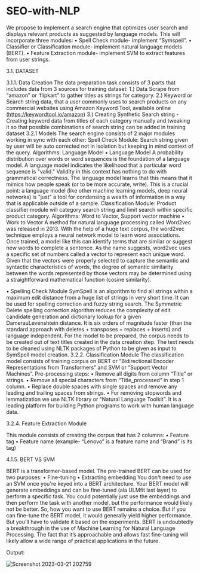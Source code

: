 # SEO-with-NLP
We propose to implement a search engine that optimizes user search and displays relevant
products as suggested by language models. This will incorporate three modules:
• Spell Check module- implement “Symspell”.
• Classifier or Classification module- implement natural language models (BERT).
• Feature Extraction module- implement SVM to extract features from user strings.

3.1. DATASET

3.1.1. Data Creation
The data preparation task consists of 3 parts that includes data from 3 sources for training
dataset:
1.) Data Scrape from “amazon” or ‘flipkart” to gather titles as strings for category.
2.) Keyword or Search string data, that a user commonly uses to search products on any
commercial websites using Amazon Keyword Tool, available online
(https://keywordtool.io/amazon)
3.) Creating Synthetic Search string - Creating keyword data from titles of each category
manually and tweaking it so that possible combinations of search string can be added in
training dataset
3.2.1 Models
The search engine consists of 2 major modules working in sync with each other:
Spell Check Module: Search string given by user will be auto corrected not in isolation but
keeping in mind context of the query.
Algorithms: Language Model
• Language Model
A probability distribution over words or word sequences is the foundation of a language
model. A language model indicates the likelihood that a particular word sequence is "valid."
Validity in this context has nothing to do with grammatical correctness. The language model
learns that this means that it mimics how people speak (or to be more accurate, write). This is
a crucial point: a language model (like other machine learning models, deep neural networks)
is "just" a tool for condensing a wealth of information in a way that is applicable outside of a
sample.
Classification Module: Product classifier module will category search string and limit search
within specific product category.
Algorithms: Word to Vector, Support vector machine
• Work to Vector
A method for natural language processing called Word2vec was released in 2013. With the
help of a huge text corpus, the word2vec technique employs a neural network model to learn
word associations. Once trained, a model like this can identify terms that are similar or
suggest new words to complete a sentence. As the name suggests, word2vec uses a specific
set of numbers called a vector to represent each unique word. Given that the vectors were
properly selected to capture the semantic and syntactic characteristics of words, the degree of
semantic similarity between the words represented by those vectors may be determined using
a straightforward mathematical function (cosine similarity).

• Spelling Check Module
SymSpell is an algorithm to find all strings within a maximum edit distance from a
huge list of strings in very short time. It can be used for spelling correction and fuzzy
string search. The Symmetric Delete spelling correction algorithm reduces the
complexity of edit candidate generation and dictionary lookup for a given DamerauLevenshtein distance. It is six orders of magnitude faster (than the standard approach
with deletes + transposes + replaces + inserts) and language independent.
For the model to be prepared, the corpus needs to be created out of text titles created
in the data creation step. The text needs to be cleaned using NLTK packages of
Python to be given as input to SymSpell model creation.
3.2.2. Classification Module
The classification model consists of training corpus on BERT or “Bidirectional
Encoder Representations from Transformers” and SVM or “Support Vector
Machines”.
Pre-processing steps:
• Remove all digits from column “Title” or strings.
• Remove all special characters from “Title_processed” in step 1 column.
• Replace double spaces with single spaces and remove any leading and trailing
spaces from strings.
• For removing stopwords and lemmatization we use NLTK library or “Natural
Language Toolkit”. It is a leading platform for building Python programs to work
with human language data.

3.2.4. Feature Extraction Module

This module consists of creating the corpus that has 2 columns:
• Feature tag
• Feature name (example- “Lenovo” is a feature name and “Brand” is its tag)

4.1.5. BERT VS SVM

BERT is a transformer-based model. The pre-trained BERT can be used for two purposes:
• Fine-tuning
• Extracting embedding
You don't need to use an SVM once you're keyed into a BERT architecture. Your BERT
model will generate embeddings and can be fine-tuned (ala ULMfit last layer) to perform
a specific task. You could potentially just use the embeddings and then perform the task
with another model, but the performance would likely not be better. So, how you want to
use BERT remains a choice. But if you can fine-tune the BERT model, it would
generally yield higher performance. But you'll have to validate it based on the
experiments. BERT is undoubtedly a breakthrough in the use of Machine Learning for
Natural Language Processing. The fact that it’s approachable and allows fast fine-tuning
will likely allow a wide range of practical applications in the future.

Output:


![Screenshot 2023-03-21 202759](https://user-images.githubusercontent.com/78313402/226647146-78b97620-a88e-4dc6-908b-bc858d2a1499.png)


